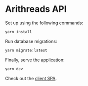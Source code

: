 # Arithreads API

Set up using the following commands:

```sh
yarn install
```

Run database migrations:

```sh
yarn migrate:latest
```

Finally, serve the application:

```sh
yarn dev
```

Check out the [client SPA](https://github.com/hexagon-0/arithreads-spa).

